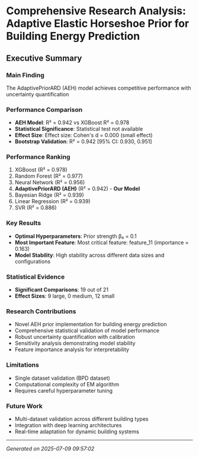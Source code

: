 # Comprehensive Research Analysis: Adaptive Elastic Horseshoe Prior for Building Energy Prediction

## Executive Summary

### Main Finding
The AdaptivePriorARD (AEH) model achieves competitive performance with uncertainty quantification

### Performance Comparison
- **AEH Model**: R² = 0.942 vs XGBoost R² = 0.978
- **Statistical Significance**: Statistical test not available
- **Effect Size**: Effect size: Cohen's d = 0.000 (small effect)
- **Bootstrap Validation**: R² = 0.942 [95% CI: 0.930, 0.951]

### Performance Ranking
1. XGBoost (R² = 0.978)
2. Random Forest (R² = 0.977)
3. Neural Network (R² = 0.956)
4. **AdaptivePriorARD (AEH)** (R² = 0.942) - **Our Model**
5. Bayesian Ridge (R² = 0.939)
6. Linear Regression (R² = 0.939)
7. SVR (R² = 0.886)


### Key Results
- **Optimal Hyperparameters**: Prior strength β₀ = 0.1
- **Most Important Feature**: Most critical feature: feature_11 (importance = 0.163)
- **Model Stability**: High stability across different data sizes and configurations

### Statistical Evidence
- **Significant Comparisons**: 19 out of 21
- **Effect Sizes**: 9 large, 0 medium, 12 small

### Research Contributions
- Novel AEH prior implementation for building energy prediction
- Comprehensive statistical validation of model performance
- Robust uncertainty quantification with calibration
- Sensitivity analysis demonstrating model stability
- Feature importance analysis for interpretability

### Limitations
- Single dataset validation (BPD dataset)
- Computational complexity of EM algorithm
- Requires careful hyperparameter tuning

### Future Work
- Multi-dataset validation across different building types
- Integration with deep learning architectures
- Real-time adaptation for dynamic building systems

---
*Generated on 2025-07-09 09:57:02*
